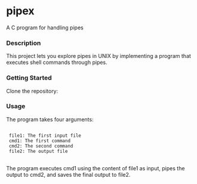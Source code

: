 # pipex
A C program for handling pipes

### Description
This project lets you explore pipes in UNIX by implementing a program that executes shell commands through pipes.

### Getting Started
Clone the repository:

### Usage
The program takes four arguments:

<pre>
<code>
 file1: The first input file 
 cmd1: The first command 
 cmd2: The second command
 file2: The output file
</code>
</pre>

The program executes cmd1 using the content of file1 as input, pipes the output to cmd2, and saves the final output to file2.
